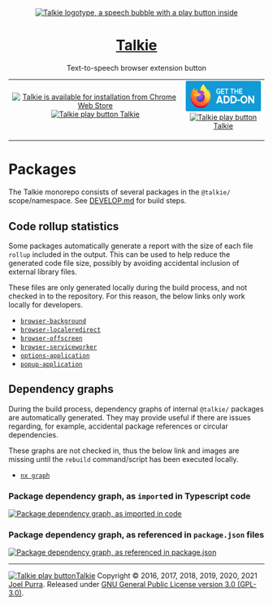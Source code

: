 <p align="center">
  <a href="https://joelpurra.com/projects/talkie/"><img src="./shared-resources/src/resources/tile/free/920x680/2017-08-22.png" alt="Talkie logotype, a speech bubble with a play button inside" width="460" height="340" border="0" /></a>
</p>
<h1 align="center">
  <a href="https://joelpurra.com/projects/talkie/">Talkie</a>
</h1>
<p align="center">
  Text-to-speech browser extension button
</p>
<table>
  <tr>
    <td align="center">
      <a href="https://chrome.google.com/webstore/detail/enfbcfmmdpdminapkflljhbfeejjhjjk"><img src="./shared-resources/src/resources/chrome-web-store/HRs9MPufa1J1h5glNhut.png" alt="Talkie is available for installation from Chrome Web Store" width="248" height="75" border="0" /><br /><img src="./shared-resources/src/resources/icon/free/icon-play/icon-32x32.png" alt="Talkie play button" width="16" height="16" border="0" /> Talkie</a><br />&nbsp;
    </td>
    <td align="center">
      <a href="https://addons.mozilla.org/en-US/firefox/addon/talkie/"><img src="./shared-resources/src/resources/firefox-amo/get-the-addon-fx-apr-2020.min.svg" alt="Talkie is available for installation from Chrome Web Store" width="172" height="60" border="0" /><br /><img src="./shared-resources/src/resources/icon/free/icon-play/icon-32x32.png" alt="Talkie play button" width="16" height="16" border="0" /> Talkie</a><br />&nbsp;
    </td>
  </tr>
</table>

# Packages

The Talkie monorepo consists of several packages in the `@talkie/` scope/namespace. See [DEVELOP.md](../../DEVELOP.md) for build steps.

## Code rollup statistics

Some packages automatically generate a report with the size of each file `rollup` included in the output. This can be used to help reduce the generated code file size, possibly by avoiding accidental inclusion of external library files.

These files are only generated locally during the build process, and not checked in to the repository. For this reason, the below links only work locally for developers.

- [`browser-background`](./browser-background/dist/metadata/stats.html)
- [`browser-localeredirect`](./browser-localeredirect/dist/metadata/stats.html)
- [`browser-offscreen`](./browser-offscreen/dist/metadata/stats.html)
- [`browser-serviceworker`](./browser-serviceworker/dist/metadata/stats.html)
- [`options-application`](./options-application/dist/metadata/stats.html)
- [`popup-application`](./popup-application/dist/metadata/stats.html)

## Dependency graphs

During the build process, dependency graphs of internal `@talkie/` packages are automatically generated. They may provide useful if there are issues regarding, for example, accidental package references or circular dependencies.

These graphs are not checked in, thus the below link and images are missing until the `rebuild` command/script has been executed locally.

- [`nx graph`](../dist/graph/nx.graph.html)

### Package dependency graph, as `import`ed in Typescript code

[![Package dependency graph, as imported in code](../dist/graph/talkie.packages.import.svg)](../dist/graph/talkie.packages.import.svg)

### Package dependency graph, as referenced in `package.json` files

[![Package dependency graph, as referenced in package.json](../dist/graph/talkie.packages.svg)](../dist/graph/talkie.packages.svg)

---

<a href="https://joelpurra.com/projects/talkie/"><img src="./shared-resources/src/resources/icon/free/icon-play/icon-32x32.png" alt="Talkie play button" width="16" height="16" border="0" />Talkie</a> Copyright &copy; 2016, 2017, 2018, 2019, 2020, 2021 [Joel Purra](https://joelpurra.com/). Released under [GNU General Public License version 3.0 (GPL-3.0)](https://www.gnu.org/licenses/gpl.html).
